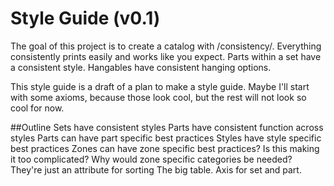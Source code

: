 # Style Guide (v0.1)
The goal of this project is to create a catalog with /consistency/. Everything consistently prints easily and works like you expect. Parts within a set have a consistent style. Hangables have consistent hanging options. 

This style guide is a draft of a plan to make a style guide. Maybe I'll start with some axioms, because those look cool, but the rest will not look so cool for now.

##Outline
Sets have consistent styles
Parts have consistent function across styles 
Parts can have part specific best practices
Styles have style specific best practices
Zones can have zone specific best practices? Is this making it too complicated? Why would zone specific categories be needed? They're just an attribute for sorting
The big table. Axis for set and part.